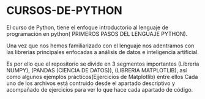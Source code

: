 # CURSOS-DE-PYTHON

El curso de Python, tiene el enfoque introductorio al lenguaje de programación en python( PRIMEROS PASOS DEL LENGUAJE PYTHON).

Una vez que nos hemos familiarizado con el lenguaje nos adentramos con las librerias principales enfocadas a análisis de datos e inteligencia artificial.

Es por ello que el repositorio se divide en 3 segmentos importantes (Libreria NUMPY), (PANDAS (CIENCIA DE DATOS)), (LIBRERIA MATPLOTLIB), así como algunos ejemplos prácticos(Ejjercicios de Matplotlib) entre ellos
Cada uno de los archivos está contruido desde el apartado descriptivo y acompañado de ejercicios para ver lo que hace cada apartado de código.
